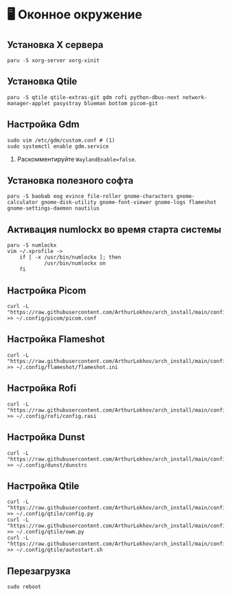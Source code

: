 # 🖥 Оконное окружение

## Установка X сервера

```
paru -S xorg-server xorg-xinit
```

## Установка Qtile

```
paru -S qtile qtile-extras-git gdm rofi python-dbus-next network-manager-applet pasystray blueman bottom picom-git
```

## Настройка Gdm

```
sudo vim /etc/gdm/custom.conf # (1)
sudo systemctl enable gdm.service
```

1. Раскомментируйте `WaylandEnable=false`.

## Установка полезного софта

```
paru -S baobab eog evince file-roller gnome-characters gnome-calculator gnome-disk-utility gnome-font-viewer gnome-logs flameshot gnome-settings-daemon nautilus
```

## Активация numlockx во время старта системы

```
paru -S numlockx
vim ~/.xprofile ->
    if [ -x /usr/bin/numlockx ]; then
            /usr/bin/numlockx on
    fi
```

## Настройка Picom

```
curl -L "https://raw.githubusercontent.com/ArthurLokhov/arch_install/main/configs/.config/picom/picom.conf" >> ~/.config/picom/picom.conf
```

## Настройка Flameshot

```
curl -L "https://raw.githubusercontent.com/ArthurLokhov/arch_install/main/configs/.config/flameshot/flameshot.ini" >> ~/.config/flameshot/flameshot.ini
```

## Настройка Rofi

```
curl -L "https://raw.githubusercontent.com/ArthurLokhov/arch_install/main/configs/.config/rofi/config.rasi" >> ~/.config/rofi/config.rasi
```

## Настройка Dunst

```
curl -L "https://raw.githubusercontent.com/ArthurLokhov/arch_install/main/configs/.config/dunst/dunstrc" >> ~/.config/dunst/dunstrc
```

## Настройка Qtile

```
curl -L "https://raw.githubusercontent.com/ArthurLokhov/arch_install/main/configs/.config/qtile/config.py" >> ~/.config/qtile/config.py
curl -L "https://raw.githubusercontent.com/ArthurLokhov/arch_install/main/configs/.config/qtile/owm.py" >> ~/.config/qtile/owm.py
curl -L "https://raw.githubusercontent.com/ArthurLokhov/arch_install/main/configs/.config/qtile/autostart.sh" >> ~/.config/qtile/autostart.sh
```

## Перезагрузка

```
sudo reboot
```

##
